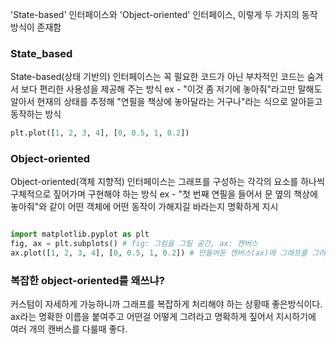 
'State-based' 인터페이스와 'Object-oriented' 인터페이스, 이렇게 두 가지의 동작 방식이 존재함


### State_based
State-based(상태 기반의) 인터페이스는 꼭 필요한 코드가 아닌 부차적인 코드는 숨겨서 보다 편리한 사용성을 제공해 주는 방식
ex - "이것 좀 저기에 놓아줘"라고만 말해도 알아서 현재의 상태를 추정해 "연필을 책상에 놓아달라는 거구나"라는 식으로 알아듣고 동작하는 방식
```python
plt.plot([1, 2, 3, 4], [0, 0.5, 1, 0.2])
```
### Object-oriented
Object-oriented(객체 지향적) 인터페이스는 그래프를 구성하는 각각의 요소를 하나씩 구체적으로 짚어가며 구현해야 하는 방식
ex - "첫 번째 연필을 들어서 문 옆의 책상에 놓아줘"와 같이 어떤 객체에 어떤 동작이 가해지길 바라는지 명확하게 지시
```python

import matplotlib.pyplot as plt
fig, ax = plt.subplots() # fig: 그림을 그릴 공간, ax: 캔버스
ax.plot([1, 2, 3, 4], [0, 0.5, 1, 0.2]) # 만들어둔 캔버스(ax)에 그래프를 그려준다

```

### 복잡한 object-oriented를 왜쓰냐?
커스텀이 자세하게 가능하니까 그래프를 복잡하게 처리해야 하는 상황때 좋은방식이다.
ax라는 명확한 이름을 붙여주고 어떤걸 어떻게 그려라고 명확하게 짚어서 지시하기에 여러 개의 캔버스를 다룰때 좋다.
